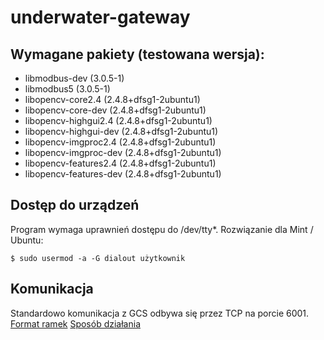# underwater-gateway

Wymagane pakiety (testowana wersja):
---
- libmodbus-dev (3.0.5-1)
- libmodbus5 (3.0.5-1)
- libopencv-core2.4 (2.4.8+dfsg1-2ubuntu1)
- libopencv-core-dev (2.4.8+dfsg1-2ubuntu1)
- libopencv-highgui2.4 (2.4.8+dfsg1-2ubuntu1)
- libopencv-highgui-dev (2.4.8+dfsg1-2ubuntu1)
- libopencv-imgproc2.4 (2.4.8+dfsg1-2ubuntu1)
- libopencv-imgproc-dev (2.4.8+dfsg1-2ubuntu1)
- libopencv-features2.4 (2.4.8+dfsg1-2ubuntu1)
- libopencv-features-dev (2.4.8+dfsg1-2ubuntu1)

Dostęp do urządzeń
---
Program wymaga uprawnień dostępu do /dev/tty*.
Rozwiązanie dla Mint / Ubuntu:
```
$ sudo usermod -a -G dialout użytkownik
```

Komunikacja
---
Standardowo komunikacja z GCS odbywa się przez TCP na porcie 6001.
[Format ramek](../../wiki/Format-ramek)
[Sposób działania](../../wiki/Sposób-działania)
